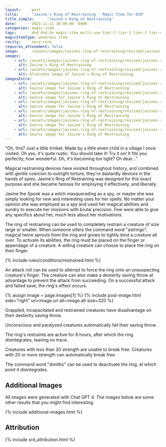 ```yaml
---
layout:     post
title:      "Jasine's Ring of Restraining - Magic Item for DnD"
title_simple:      "Jasine's Ring of Restraining"
date:       2023-11-21 10:00:00 -0400
categories: magic-item
tags:       dnd dnd-5e magic-item multi-use tier-1 tier-2 tier-3 tier-4
magicItemType: wondrous item
rarity:     very-rare
requires_attunement: false
image:      /assets/images/jasines-ring-of-restraining/resized/jasines-ring-of-restraining-01
images:
    - url: /assets/images/jasines-ring-of-restraining/resized/jasines-ring-of-restraining-01
      alt: Jasine's Ring of Restraining
    - url: /assets/images/jasines-ring-of-restraining/resized/jasines-ring-of-restraining-02
      alt: Alternate image of Jasine's Ring of Restraining
imagesExtra:
    - url: /assets/images/jasines-ring-of-restraining/resized/jasines-ring-of-restraining-extra-01
      alt: Source image for Jasine's Ring of Restraining
    - url: /assets/images/jasines-ring-of-restraining/resized/jasines-ring-of-restraining-extra-02
      alt: Source image for Jasine's Ring of Restraining
    - url: /assets/images/jasines-ring-of-restraining/resized/jasines-ring-of-restraining-extra-03
      alt: Source image for Jasine's Ring of Restraining
    - url: /assets/images/jasines-ring-of-restraining/resized/jasines-ring-of-restraining-extra-04
      alt: Source image for Jasine's Ring of Restraining
    - url: /assets/images/jasines-ring-of-restraining/resized/jasines-ring-of-restraining-extra-05
      alt: Source image for Jasine's Ring of Restraining
    - url: /assets/images/jasines-ring-of-restraining/resized/jasines-ring-of-restraining-extra-06
      alt: Source image for Jasine's Ring of Restraining
---
```


<p class="read-aloud">
    "Oh, this? Just a little trinket. Made by a little elven child in a village I once visited. Oh yes, it's quite rustic. You should take it! Try it on! It fits you perfectly, how wonderful. Oh, it's becoming too tight? Oh dear..."
</p>

Magical restraining devices have existed throughout history, and combined with gentle coercion to outright torture, they're dastardly devices in the hands of spies. Jasine's Ring of Restraining was designed for this exact purpose and she became famous for employing it effectively, and liberally.

Jasine the Spook was a witch masquerading as a spy, or maybe she was simply looking for new and interesting uses for her spells. No matter your opinion she was employed as a spy and used her magical abilities and sundry to execute her missions with brutal precision. Few were able to give any specifics about her, much less about her motivations.

The ring of restraining can be used to completely restrain a creature of size large or smaller. When someone utters the command word "astringo", magical twine sprouts from the ring and grows to tightly bind a creature all over. To activate its abilities, the ring must be placed on the finger or appendage of a creature. A willing creature can choose to place the ring on their finger.

{% include rules/conditions/restrained.html %}

An attack roll can be used to attempt to force the ring onto an unsuspecting creature's finger. The creature can also make a dexterity saving throw at advantage to prevent the attack from succeeding. On a successful attack and failed save, the ring's effect occurs.

{% assign image = page.images[1] %}
{% include post-image.html side="right" url=image.url alt=image.alt size=320 %}

Grappled, incapacitated and restrained creatures have disadvantage on their dexterity saving throw.

Unconscious and paralyzed creatures automatically fail their saving throw.

The ring's restraints are active for 8 hours, after which the ring disintegrates, leaving no trace.

Creatures with less than 20 strength are unable to break free. Creatures with 20 or more strength can automatically break free.

The command word "dimittis" can be used to deactivate the ring, at which point it disintegrates.

<div style="clear: both;"></div>

## Additional Images

All images were generated with Chat GPT 4. The images below are some other results that you might find interesting.

{% include additional-images.html %}

## Attribution

{% include srd_attribution.html %}
